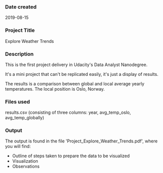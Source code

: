 ### Date created
2019-08-15

### Project Title
Explore Weather Trends

### Description
This is the first project delivery in Udacity's Data Analyst Nanodegree.

It's a mini project that can't be replicated easily, it's just a display of results.

The results is a comparison between global and local average yearly temperatures. The local position is Oslo, Norway.

### Files used
results.csv (consisting of three columns: year, avg_temp_oslo, avg_temp_globally)

### Output
The output is found in the file 'Project_Explore_Weather_Trends.pdf', where you will find:
- Outline of steps taken to prepare the data to be visualized
- Visualization
- Observations
